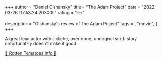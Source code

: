 +++
author = "Daniel Olshansky"
title = "The Adam Project"
date = "2022-03-26T17:53:24.203000"
rating = "⭐⭐"

description = "Olshansky's review of The Adam Project"
tags = [
    "movie",
]
+++


A great lead actor with a cliche, over-done, unoriginal sci-fi story unfortunately doesn't make it good.

[🍅 Rotten Tomatoes Info 🍅](https://www.rottentomatoes.com//m/the_adam_project)